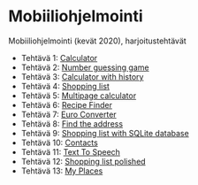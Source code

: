 # Mobiiliohjelmointi

Mobiiliohjelmointi (kevät 2020), harjoitustehtävät

- Tehtävä 1: [Calculator](/calculator/src/components/Calculator.jsx)
- Tehtävä 2: [Number guessing game](/number-guessing-game/src/components/Guess.jsx)
- Tehtävä 3: [Calculator with history](/calculator-with-memory/src/components/Calculator.jsx)
- Tehtävä 4: [Shopping list](/shopping-list/src/components/ShoppingList.jsx)
- Tehtävä 5: [Multipage calculator](/calculator-with-pages/src/components/Calculator.jsx)
- Tehtävä 6: [Recipe Finder](/recipe-finder/src/components/RecipeFinder.jsx)
- Tehtävä 7: [Euro Converter](/euro-converter/src/components/EuroConverter.jsx)
- Tehtävä 8: [Find the address](/find-the-address/src/components/FindAddress.jsx)
- Tehtävä 9: [Shopping list with SQLite database](/shopping-list-with-database/src/components/ShoppingList.jsx)
- Tehtävä 10: [Contacts](/contacts/src/components/ContactList.jsx)
- Tehtävä 11: [Text To Speech](/text-to-speech/src/components/TextToSpeech.jsx)
- Tehtävä 12: [Shopping list polished](/shopping-list-polished-ui/src/components/ShoppingList.jsx)
- Tehtävä 13: [My Places](/my-places/App.js)
